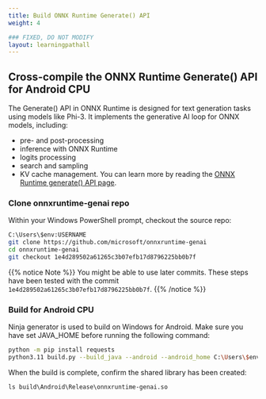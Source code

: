 ```yaml
---
title: Build ONNX Runtime Generate() API
weight: 4

### FIXED, DO NOT MODIFY
layout: learningpathall
---
```


## Cross-compile the ONNX Runtime Generate() API for Android CPU

The Generate() API in ONNX Runtime is designed for text generation tasks using models like Phi-3. It implements the generative AI loop for ONNX models, including:
- pre- and post-processing
- inference with ONNX Runtime
- logits processing
- search and sampling
- KV cache management. 
You can learn more by reading the [ONNX Runtime generate() API page](https://onnxruntime.ai/docs/genai/).


### Clone onnxruntime-genai repo
Within your Windows PowerShell prompt, checkout the source repo:

```bash
C:\Users\$env:USERNAME
git clone https://github.com/microsoft/onnxruntime-genai
cd onnxruntime-genai
git checkout 1e4d289502a61265c3b07efb17d8796225bb0b7f
```

{{% notice Note %}}
You might be able to use later commits. These steps have been tested with the commit `1e4d289502a61265c3b07efb17d8796225bb0b7f`.
{{% /notice %}}

### Build for Android CPU

Ninja generator is used to build on Windows for Android. Make sure you have set JAVA_HOME before running the following command:

```bash
python -m pip install requests 
python3.11 build.py --build_java --android --android_home C:\Users\$env:USERNAME\AppData\Local\Android\Sdk --android_ndk_path C:\Users\$env:USERNAME\AppData\Local\Android\Sdk\ndk\27.0.12077973 --android_abi arm64-v8a --config Release
```

When the build is complete, confirm the shared library has been created:

```output
ls build\Android\Release\onnxruntime-genai.so
```
